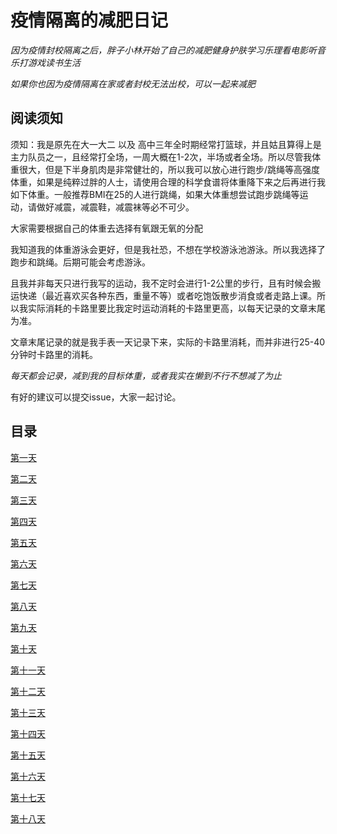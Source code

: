 # 疫情隔离的减肥日记

*因为疫情封校隔离之后，胖子小林开始了自己的减肥健身护肤学习乐理看电影听音乐打游戏读书生活*

*如果你也因为疫情隔离在家或者封校无法出校，可以一起来减肥*

## 阅读须知

须知：我是原先在大一大二 以及 高中三年全时期经常打篮球，并且姑且算得上是主力队员之一，且经常打全场，一周大概在1-2次，半场或者全场。所以尽管我体重很大，但是下半身肌肉是非常健壮的，所以我可以放心进行跑步/跳绳等高强度体重，如果是纯粹过胖的人士，请使用合理的科学食谱将体重降下来之后再进行我如下体重。一般推荐BMI在25的人进行跳绳，如果大体重想尝试跑步跳绳等运动，请做好减震，减震鞋，减震袜等必不可少。

大家需要根据自己的体重去选择有氧跟无氧的分配

我知道我的体重游泳会更好，但是我社恐，不想在学校游泳池游泳。所以我选择了跑步和跳绳。后期可能会考虑游泳。

且我并非每天只进行我写的运动，我不定时会进行1-2公里的步行，且有时候会搬运快递（最近喜欢买各种东西，重量不等）或者吃饱饭散步消食或者走路上课。所以我实际消耗的卡路里要比我定时运动消耗的卡路里更高，以每天记录的文章末尾为准。

文章末尾记录的就是我手表一天记录下来，实际的卡路里消耗，而并非进行25-40分钟时卡路里的消耗。

*每天都会记录，减到我的目标体重，或者我实在懒到不行不想减了为止*

有好的建议可以提交issue，大家一起讨论。

## 目录

[第一天](/Day1.md)

[第二天](/Day2.md)

[第三天](/Day3.md)

[第四天](/Day4.md)

[第五天](/Day5.md)

[第六天](/Day6.md)

[第七天](/Day7.md)

[第八天](/Day8.md)

[第九天](/Day9.md)

[第十天](/Day10.md)

[第十一天](/Day11.md)

[第十二天](/Day12.md)

[第十三天](/Day13.md)

[第十四天](/Day14.md)

[第十五天](/Day15.md)

[第十六天](/Day16.md)

[第十七天](/Day17.md)

[第十八天](/Day18.md)